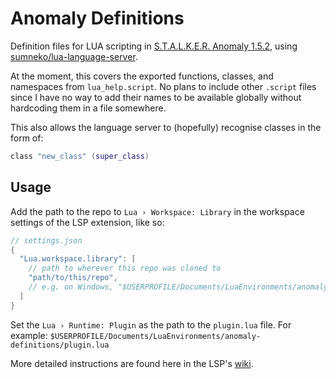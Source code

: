 # Anomaly Definitions
Definition files for LUA scripting in [S.T.A.L.K.E.R. Anomaly 1.5.2](https://www.moddb.com/mods/stalker-anomaly/downloads/stalker-anomaly-151-to-152), using [sumneko/lua-language-server](https://github.com/sumneko/lua-language-server).

At the moment, this covers the exported functions, classes, and namespaces from `lua_help.script`. No plans to include other `.script` files since I have no way to add their names to be available globally without hardcoding them in a file somewhere.

This also allows the language server to (hopefully) recognise classes in the form of:
```lua
class "new_class" (super_class)
```

## Usage
Add the path to the repo to `Lua › Workspace: Library` in the workspace settings of the LSP extension, like so:
```java
// settings.json
{
  "Lua.workspace.library": [
    // path to wherever this repo was cloned to
    "path/to/this/repo",
    // e.g. on Windows, "$USERPROFILE/Documents/LuaEnvironments/anomaly-definitions"
  ]
}
```
Set the `Lua › Runtime: Plugin` as the path to the `plugin.lua` file. For example: `$USERPROFILE/Documents/LuaEnvironments/anomaly-definitions/plugin.lua`

More detailed instructions are found here in the LSP's [wiki](https://github.com/sumneko/lua-language-server/wiki/Libraries).
